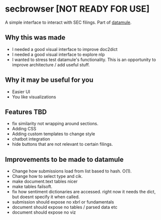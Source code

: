# secbrowser [NOT READY FOR USE]

A simple interface to interact with SEC filings. Part of [datamule](https://github.com/john-friedman/datamule-python).

## Why this was made

- I needed a good visual interface to improve doc2dict
- I needed a good visual interface to explore nlp
- I wanted to stress test datamule's functionality. This is an opportunity to improve architecture / add useful stuff.

## Why it may be useful for you
- Easier UI
- You like visualizations

## Features TBD
- fix similarity not wrapping around sections.  
- Adding CSS
- Adding custom templates to change style
- chatbot integration
- hide buttons that are not relevant to certain filings.


## Improvements to be made to datamule
- Change how submissions load from list based to hash. O(1).
- Change how to select type and cik.
- make document.text tables nicer
- make tables failsoft.
- fix how sentiment dictionaries are accessed. right now it needs the dict, but doesnt specify it when called.
- submission should expose no xbrl or fundamentals
- document should expose no tables / parsed data etc
- document should expose no viz